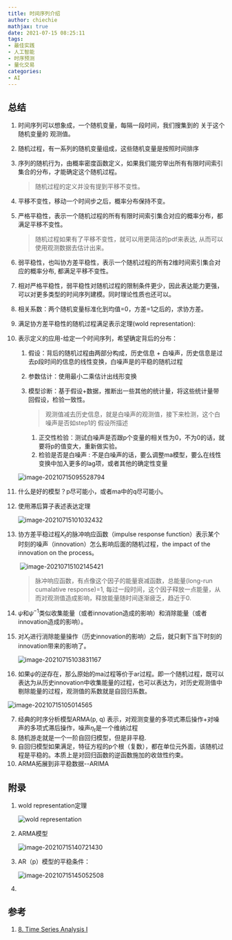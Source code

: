 ```yaml
---
title: 时间序列介绍
author: chiechie
mathjax: true
date: 2021-07-15 08:25:11
tags: 
- 最佳实践
- 人工智能
- 时序预测
- 量化交易
categories: 
- AI
---
```




## 总结

1. 时间序列可以想象成，一个随机变量，每隔一段时间，我们搜集到的 关于这个 随机变量的 观测值。
2. 随机过程，有一系列的随机变量组成，这些随机变量是按照时间排序
3. 序列的随机行为，由概率密度函数定义，如果我们能穷举出所有有限时间索引集合的分布，才能确定这个随机过程。

	>	 随机过程的定义并没有提到平移不变性。
4. 平移不变性，移动一个时间步之后，概率分布保持不变。
1. 严格平稳性，表示一个随机过程的所有有限时间索引集合对应的概率分布，都满足平移不变性。

   >  随机过程如果有了平移不变性，就可以用更简洁的pdf来表达, 从而可以使用观测数据去估计出来。
6. 弱平稳性，也叫协方差平稳性，表示一个随机过程的所有2维时间索引集合对应的概率分布, 都满足平移不变性。

7. 相对严格平稳性，弱平稳性对随机过程的限制条件更少，因此表达能力更强，可以对更多类型的时间序列建模。同时理论性质也还可以。

8. 相关系数：两个随机变量标准化到均值=0，方差=1之后的，求协方差。

9. 满足协方差平稳性的随机过程满足表示定理(wold representation):

10. 表示定义的应用-给定一个时间序列，希望确定背后的分布：

    1. 假设：背后的随机过程由两部分构成，历史信息 + 白噪声，历史信息是过去p段时间的信息的线性变换，白噪声是的平稳的随机过程

    2. 参数估计：使用最小二乘估计出线形变换

    3. 模型诊断：基于假设+数据，推断出一些其他的统计量，将这些统计量带回假设，检验一致性。

       > 观测值减去历史信息，就是白噪声的观测值，接下来检测，这个白噪声是否如step1的 假设所描述

       1. 正交性检验：测试白噪声是否跟p个变量的相关性为0，不为0的话，就要将p的值变大，重新做实验。
       2. 检验是否是白噪声 : 不是白噪声的话，要么调整ma模型，要么在线性变换中加入更多的lag项，或者其他的确定性变量

    ![image-20210715095528794](./image-20210715095528794.png)

1. 什么是好的模型？p尽可能小，或者ma中的q尽可能小。

2. 使用滞后算子表述表达定理

   ![image-20210715101032432](./image-20210715101032432.png)

3. 协方差平稳过程${X_t}$的脉冲响应函数（impulse response function）表示某个时刻的噪声（innovation）怎么影响后面的随机过程，the impact of the innovation on the process。

   ​	![image-20210715102145421](./image-20210715102145421.png)

   > 脉冲响应函数，有点像这个因子的能量衰减函数，总能量(long-run cumalative response)=1,  每过一段时间，这个因子释放一点能量，从而对观测值造成影响，释放能量随时间逐渐疲乏，趋近于0.

4. $\psi$和$\psi^{-1}$类似收集能量（或者innovation造成的影响）和消除能量（或者innovation造成的影响）。

5. 对$X_t$进行消除能量操作（历史innovation的影响）之后，就只剩下当下时刻的innovation带来的影响了。

   ![image-20210715103831167](./image-20210715103831167.png)

6. 如果$\psi$的逆存在，那么原始的ma过程等价于ar过程。即一个随机过程，既可以表达为从历史innovation中收集能量的过程，也可以表达为，对历史观测值中剔除能量的过程，观测值的系数就是自回归系数。

![image-20210715105014565](./image-20210715105014565.png)

7. 经典的时序分析模型ARMA(p, q) 表示，对观测变量的多项式滞后操作+对噪声的多项式滞后操作，噪声$\eta_t$是一个维纳过程
8. 随机游走就是一个一阶自回归模型，但是非平稳.
9. 自回归模型如果满足，特征方程的p个根（复数），都在单位元外面，该随机过程是平稳的。本质上是对回归函数的逆函数施加的收敛性约束。
10. ARMA拓展到非平稳数据--ARIMA





## 附录

1. wold representation定理

   ![wold representation](./image-20210715091517366.png)

2. ARMA模型

   ![image-20210715140721430](/Users/stellazhao/research_space/chiechie.github.io/source/_posts/timeseries/timeseries-intro/image-20210715140721430.png)

3. AR（p）模型的平稳条件：

   ![image-20210715145052508](/Users/stellazhao/research_space/chiechie.github.io/source/_posts/timeseries/timeseries-intro/image-20210715145052508.png)

4. 



## 参考

1. [8. Time Series Analysis I](https://www.youtube.com/watch?v=uBeM1FUk4Ps&t=362s)
